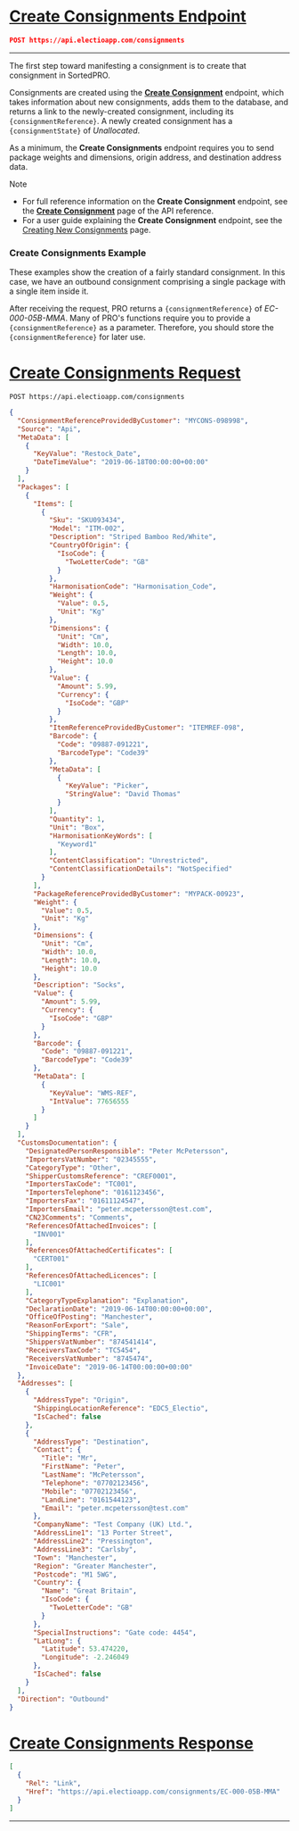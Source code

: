# [Create Consignments Endpoint](#tab/create-consignments-endpoint)

```json
POST https://api.electioapp.com/consignments
```
---

The first step toward manifesting a consignment is to create that consignment in SortedPRO. 

Consignments are created using the **[Create Consignment](https://docs.electioapp.com/#/api/CreateConsignment)** endpoint, which takes information about new consignments, adds them to the database, and returns a link to the newly-created consignment, including its `{consignmentReference}`. A newly created consignment has a `{consignmentState}` of _Unallocated_.

As a minimum, the **Create Consignments** endpoint requires you to send package weights and dimensions, origin address, and destination address data. 

> [!NOTE]
> * For full reference information on the <strong>Create Consignment</strong> endpoint, see the <strong><a href="https://docs.electioapp.com/#/api/CreateConsignment">Create Consignment</a></strong> page of the API reference.
> * For a user guide explaining the **Create Consignment** endpoint, see the [Creating New Consignments](/pro/api/help/creating_new_consignments.html) page.

###  Create Consignments Example

These examples show the creation of a fairly standard consignment. In this case, we have an outbound consignment comprising a single package with a single item inside it.

After receiving the request, PRO returns a `{consignmentReference}` of _EC-000-05B-MMA_. Many of PRO's functions require you to provide a `{consignmentReference}` as a parameter. Therefore, you should store the `{consignmentReference}` for later use.

# [Create Consignments Request](#tab/create-consignments-request)

`POST https://api.electioapp.com/consignments`

```json
{
  "ConsignmentReferenceProvidedByCustomer": "MYCONS-098998",
  "Source": "Api",
  "MetaData": [
    {
      "KeyValue": "Restock_Date",
      "DateTimeValue": "2019-06-18T00:00:00+00:00"
    }
  ],
  "Packages": [
    {
      "Items": [
        {
          "Sku": "SKU093434",
          "Model": "ITM-002",
          "Description": "Striped Bamboo Red/White",
          "CountryOfOrigin": {
            "IsoCode": {
              "TwoLetterCode": "GB"
            }
          },
          "HarmonisationCode": "Harmonisation_Code",
          "Weight": {
            "Value": 0.5,
            "Unit": "Kg"
          },
          "Dimensions": {
            "Unit": "Cm",
            "Width": 10.0,
            "Length": 10.0,
            "Height": 10.0
          },
          "Value": {
            "Amount": 5.99,
            "Currency": {
              "IsoCode": "GBP"
            }
          },
          "ItemReferenceProvidedByCustomer": "ITEMREF-098",
          "Barcode": {
            "Code": "09887-091221",
            "BarcodeType": "Code39"
          },
          "MetaData": [
            {
              "KeyValue": "Picker",
              "StringValue": "David Thomas"
            }
          ],
          "Quantity": 1,
          "Unit": "Box",
          "HarmonisationKeyWords": [
            "Keyword1"
          ],
          "ContentClassification": "Unrestricted",
          "ContentClassificationDetails": "NotSpecified"
        }
      ],
      "PackageReferenceProvidedByCustomer": "MYPACK-00923",
      "Weight": {
        "Value": 0.5,
        "Unit": "Kg"
      },
      "Dimensions": {
        "Unit": "Cm",
        "Width": 10.0,
        "Length": 10.0,
        "Height": 10.0
      },
      "Description": "Socks",
      "Value": {
        "Amount": 5.99,
        "Currency": {
          "IsoCode": "GBP"
        }
      },
      "Barcode": {
        "Code": "09887-091221",
        "BarcodeType": "Code39"
      },
      "MetaData": [
        {
          "KeyValue": "WMS-REF",
          "IntValue": 77656555
        }
      ]
    }
  ],
  "CustomsDocumentation": {
    "DesignatedPersonResponsible": "Peter McPetersson",
    "ImportersVatNumber": "02345555",
    "CategoryType": "Other",
    "ShipperCustomsReference": "CREF0001",
    "ImportersTaxCode": "TC001",
    "ImportersTelephone": "0161123456",
    "ImportersFax": "01611124547",
    "ImportersEmail": "peter.mcpetersson@test.com",
    "CN23Comments": "Comments",
    "ReferencesOfAttachedInvoices": [
      "INV001"
    ],
    "ReferencesOfAttachedCertificates": [
      "CERT001"
    ],
    "ReferencesOfAttachedLicences": [
      "LIC001"
    ],
    "CategoryTypeExplanation": "Explanation",
    "DeclarationDate": "2019-06-14T00:00:00+00:00",
    "OfficeOfPosting": "Manchester",
    "ReasonForExport": "Sale",
    "ShippingTerms": "CFR",
    "ShippersVatNumber": "874541414",
    "ReceiversTaxCode": "TC5454",
    "ReceiversVatNumber": "8745474",
    "InvoiceDate": "2019-06-14T00:00:00+00:00"
  },
  "Addresses": [
    {
      "AddressType": "Origin",
      "ShippingLocationReference": "EDC5_Electio",
      "IsCached": false
    },
    {
      "AddressType": "Destination",
      "Contact": {
        "Title": "Mr",
        "FirstName": "Peter",
        "LastName": "McPetersson",
        "Telephone": "07702123456",
        "Mobile": "07702123456",
        "LandLine": "0161544123",
        "Email": "peter.mcpetersson@test.com"
      },
      "CompanyName": "Test Company (UK) Ltd.",
      "AddressLine1": "13 Porter Street",
      "AddressLine2": "Pressington",
      "AddressLine3": "Carlsby",
      "Town": "Manchester",
      "Region": "Greater Manchester",
      "Postcode": "M1 5WG",
      "Country": {
        "Name": "Great Britain",
        "IsoCode": {
          "TwoLetterCode": "GB"
        }
      },
      "SpecialInstructions": "Gate code: 4454",
      "LatLong": {
        "Latitude": 53.474220,
        "Longitude": -2.246049
      },
      "IsCached": false
    }
  ],
  "Direction": "Outbound"
}
```

# [Create Consignments Response](#tab/create-consignments-response)

```json
[
  {
    "Rel": "Link",
    "Href": "https://api.electioapp.com/consignments/EC-000-05B-MMA"
  }
]
```
---